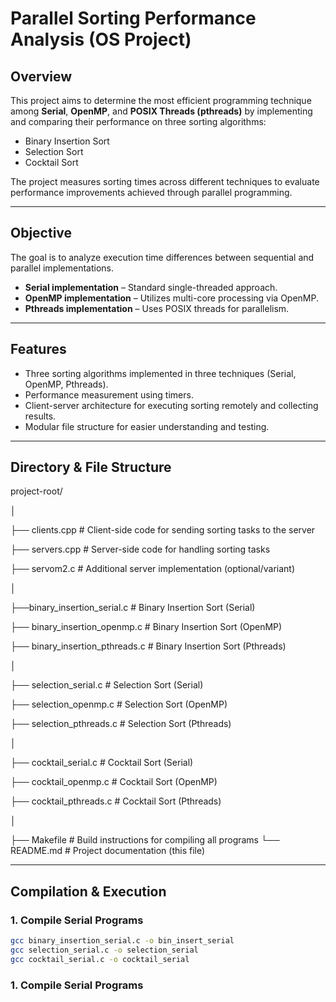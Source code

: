 # Parallel Sorting Performance Analysis (OS Project)

## Overview
This project aims to determine the most efficient programming technique among **Serial**, **OpenMP**, and **POSIX Threads (pthreads)** by implementing and comparing their performance on three sorting algorithms:
- Binary Insertion Sort
- Selection Sort
- Cocktail Sort

The project measures sorting times across different techniques to evaluate performance improvements achieved through parallel programming.

---

## Objective
The goal is to analyze execution time differences between sequential and parallel implementations.  
- **Serial implementation** – Standard single-threaded approach.  
- **OpenMP implementation** – Utilizes multi-core processing via OpenMP.  
- **Pthreads implementation** – Uses POSIX threads for parallelism.

---

## Features
- Three sorting algorithms implemented in three techniques (Serial, OpenMP, Pthreads).  
- Performance measurement using timers.  
- Client-server architecture for executing sorting remotely and collecting results.  
- Modular file structure for easier understanding and testing.

---

## Directory & File Structure
project-root/

│

├── clients.cpp # Client-side code for sending sorting tasks to the server

├── servers.cpp # Server-side code for handling sorting tasks

├── servom2.c # Additional server implementation (optional/variant)

│

├──binary_insertion_serial.c # Binary Insertion Sort (Serial)

├── binary_insertion_openmp.c # Binary Insertion Sort (OpenMP)

├── binary_insertion_pthreads.c # Binary Insertion Sort (Pthreads)

│

├── selection_serial.c # Selection Sort (Serial)

├── selection_openmp.c # Selection Sort (OpenMP)

├── selection_pthreads.c # Selection Sort (Pthreads)

│

├── cocktail_serial.c # Cocktail Sort (Serial)

├── cocktail_openmp.c # Cocktail Sort (OpenMP)

├── cocktail_pthreads.c # Cocktail Sort (Pthreads)

│

├── Makefile # Build instructions for compiling all programs
└── README.md # Project documentation (this file)


---

## Compilation & Execution
### 1. Compile Serial Programs
```bash
gcc binary_insertion_serial.c -o bin_insert_serial
gcc selection_serial.c -o selection_serial
gcc cocktail_serial.c -o cocktail_serial
```
### 1. Compile Serial Programs

